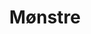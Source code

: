 ---
permalink: /components/strukturer/
layout: styleguide
title: Mønstre
category: UI components
subcategory: Designsystem
lead: Mønstre er de største byggeklodser i designsystemet. De er udviklet ud fra velkendte og effektive interaktionsprincipper. 
subnav:
- text: Footer
  href: '/components/strukturer/footers/'
- text: Formularer
  href: '/components/strukturer/form-templates/'
- text: Header
  href: '/components/strukturer/headers/'
---